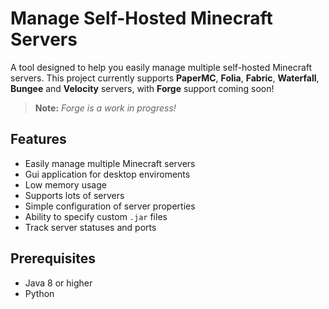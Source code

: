 # Manage Self-Hosted Minecraft Servers

A tool designed to help you easily manage multiple self-hosted Minecraft servers. This project currently supports **PaperMC**, **Folia**, **Fabric**, **Waterfall**, **Bungee** and **Velocity** servers, with **Forge** support coming soon!

> **Note:** *Forge is a work in progress!*

## Features

- Easily manage multiple Minecraft servers
- Gui application for desktop enviroments
- Low memory usage
- Supports lots of servers
- Simple configuration of server properties
- Ability to specify custom `.jar` files
- Track server statuses and ports

## Prerequisites

- Java 8 or higher
- Python